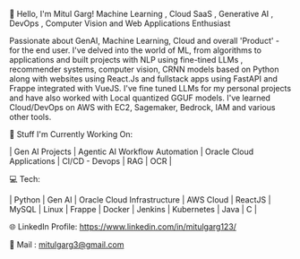 👋 Hello, I'm Mitul Garg!
Machine Learning , Cloud SaaS , Generative AI , DevOps , Computer Vision and Web Applications Enthusiast 

Passionate about GenAI, Machine Learning, Cloud and overall 'Product' - for the end user. 
I've delved into the world of ML, from algorithms to applications and built projects with NLP using fine-tined LLMs , recommender systems, computer vision, CRNN models based on Python along with websites using React.Js and fullstack apps using FastAPI and Frappe integrated with VueJS. I've fine tuned LLMs for my personal projects and have also worked with Local quantized GGUF models. I've learned Cloud/DevOps on AWS with EC2, Sagemaker, Bedrock, IAM and various other tools. 

🔭 Stuff I'm Currently Working On:

| Gen AI Projects | Agentic AI Workflow Automation | Oracle Cloud Applications | CI/CD - Devops | RAG | OCR |

💻 Tech:

| Python | Gen AI | Oracle Cloud Infrastructure | AWS Cloud | ReactJS | MySQL | Linux | Frappe | Docker | Jenkins | Kubernetes | Java | C | 

🌐 LinkedIn Profile:
https://www.linkedin.com/in/mitulgarg123/

📧 Mail :
mitulgarg3@gmail.com
